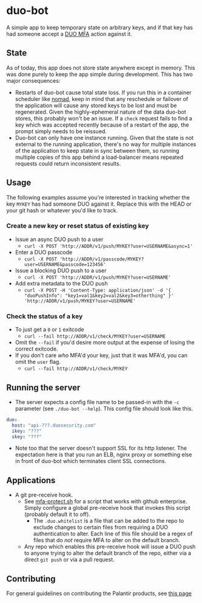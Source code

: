 # duo-bot

A simple app to keep temporary state on arbitrary keys, and if that key has had someone accept a [DUO MFA](https://duo.com/product) action against it.

## State

As of today, this app does not store state anywhere except in memory.  This was done purely to keep the app simple during development.  This has two major consequences:

* Restarts of duo-bot cause total state loss.  If you run this in a container scheduler like [nomad](https://www.nomadproject.io/intro/index.html), keep in mind that any reschedule or failover of the application will cause any stored keys to be lost and must be regenerated.  Given the highly-ephemeral nature of the data duo-bot stores, this probably won't be an issue.  If a `check` request fails to find a key which was accepted recently because of a restart of the app, the prompt simply needs to be reissued.
* Duo-bot can only have one instance running.  Given that the state is not external to the running application, there's no way for multiple instances of the application to keep state in sync between them, so running multiple copies of this app behind a load-balancer means repeated requests could return inconsistent results.

## Usage

The following examples assume you're interested in tracking whether the key `MYKEY` has had someone DUO against it.  Replace this with the HEAD or your git hash or whatever you'd like to track.

### Create a new key or reset status of existing key

* Issue an async DUO push to a user
  * `curl -X POST 'http://ADDR/v1/push/MYKEY?user=USERNAME&async=1'`
* Enter a DUO passcode
  * `curl -X POST 'http://ADDR/v1/passcode/MYKEY?user=USERNAME&passcode=123456'`
* Issue a blocking DUO push to a user
  * `curl -X POST 'http://ADDR/v1/push/MYKEY?user=USERNAME'`
* Add extra metadata to the DUO push
  * `curl -X POST -H 'Content-Type: application/json' -d '{ "duoPushInfo": "key1=val1&key2=val2&key3=otherthing" }' 'http://ADDR/v1/push/MYKEY?user=USERNAME'`

### Check the status of a key

* To just get a `0` or `1` exitcode
  * `curl --fail http://ADDR/v1/check/MYKEY?user=USERNAME`
* Omit the `--fail` if you'd desire more output at the expense of losing the correct exitcode.
* If you don't care _who_ MFA'd your key, just that it was MFA'd, you can omit the `user` flag.
  * `curl --fail http://ADDR/v1/check/MYKEY`

## Running the server

* The server expects a config file name to be passed-in with the `-c` parameter (see `./duo-bot --help`).  This config file should look like this.

```yml
duo:
  host: "api-???.duosecurity.com"
  ikey: "???"
  skey: "???"
```

* Note too that the server doesn't support SSL for its http listener.  The expectation here is that you run an ELB, nginx proxy or something else in front of duo-bot which terminates client SSL connections.

## Applications

* A git pre-receive hook.
  * See [mfa-protect.sh](examples/mfa-protect.sh) for a script that works with github enterprise.  Simply configure a global pre-receive hook that invokes this script (probably default it to off).
    * The `.duo.whitelist` is a file that can be added to the repo to exclude changes to certain files from requiring a DUO authentication to alter.  Each line of this file should be a regex of files that do _not_ require MFA to alter on the default branch.
  * Any repo which enables this pre-receive hook will issue a DUO push to anyone trying to alter the default branch of the repo, either via a direct `git push` or via a pull request.

## Contributing

For general guidelines on contributing the Palantir products, see [this page](https://github.com/palantir/gradle-baseline/blob/develop/docs/best-practices/contributing/readme.md)
